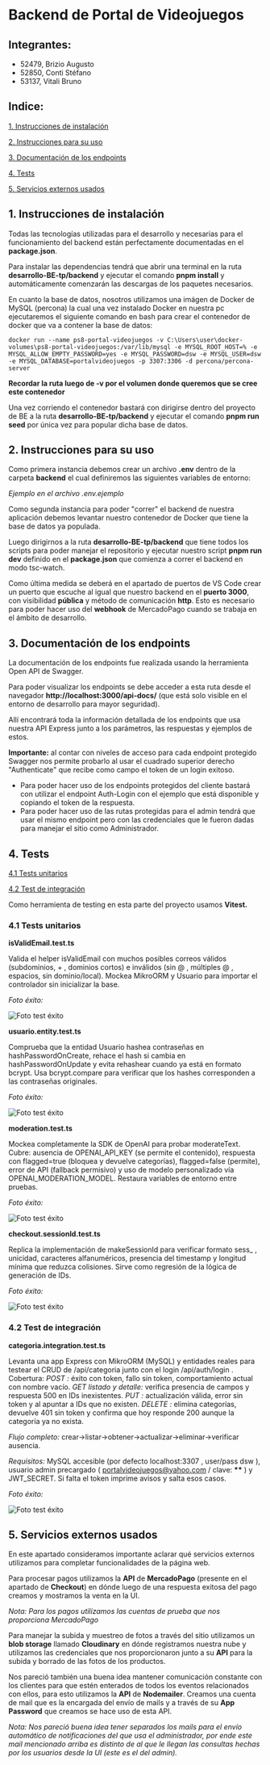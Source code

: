 # Backend de Portal de Videojuegos

## Integrantes:

- 52479, Brizio Augusto
- 52850, Conti Stéfano
- 53137, Vitali Bruno

## Indice:

<a href="#1-instrucciones-de-instalación"><u>1. Instrucciones de instalación</u></a>

<a href="#2-instrucciones-para-su-uso"><u>2. Instrucciones para su uso</u></a>

<a href="#3-documentación-de-los-endpoints"><u>3. Documentación de los endpoints</u></a>

<a href="#4-Tests"><u>4. Tests</u></a>

<a href="#5-servicios-externos-usados"><u>5. Servicios externos usados</u></a>

## 1. Instrucciones de instalación

Todas las tecnologías utilizadas para el desarrollo y necesarias para el funcionamiento del backend están perfectamente documentadas en el **package.json**.

Para instalar las dependencias tendrá que abrir una terminal en la ruta **desarrollo-BE-tp/backend** y ejecutar el comando **pnpm install** y automáticamente comenzarán las descargas de los paquetes necesarios.

En cuanto la base de datos, nosotros utilizamos una imágen de Docker de MySQL (percona) la cual una vez instalado Docker en nuestra pc ejecutaremos el siguiente comando en bash para crear el contenedor de docker que va a contener la base de datos:

```
docker run --name ps8-portal-videojuegos -v C:\Users\user\docker-volumes\ps8-portal-videojuegos:/var/lib/mysql -e MYSQL_ROOT_HOST=% -e MYSQL_ALLOW_EMPTY_PASSWORD=yes -e MYSQL_PASSWORD=dsw -e MYSQL_USER=dsw -e MYSQL_DATABASE=portalvideojuegos -p 3307:3306 -d percona/percona-server
```

**Recordar la ruta luego de -v por el volumen donde queremos que se cree este contenedor**

Una vez corriendo el contenedor bastará con dirigirse dentro del proyecto de BE a la ruta **desarrollo-BE-tp/backend** y ejecutar el comando **pnpm run seed** por única vez para popular dicha base de datos.

## 2. Instrucciones para su uso

Como primera instancia debemos crear un archivo **.env** dentro de la carpeta **backend** el cual definiremos las siguientes variables de entorno:

_Ejemplo en el archivo .env.ejemplo_

Como segunda instancia para poder "correr" el backend de nuestra aplicación debemos levantar nuestro contenedor de Docker que tiene la base de datos ya populada.

Luego dirigirnos a la ruta **desarrollo-BE-tp/backend** que tiene todos los scripts para poder manejar el repositorio y ejecutar nuestro script **pnpm run dev** definido en el **package.json** que comienza a correr el backend en modo tsc-watch.

Como última medida se deberá en el apartado de puertos de VS Code crear un puerto que escuche al igual que nuestro backend en el **puerto 3000**, con visibilidad **pública** y método de comunicación **http**. Esto es necesario para poder hacer uso del **webhook** de MercadoPago cuando se trabaja en el ámbito de desarrollo.

## 3. Documentación de los endpoints

La documentación de los endpoints fue realizada usando la herramienta Open API de Swagger.

Para poder visualizar los endpoints se debe acceder a esta ruta desde el navegador **http://localhost:3000/api-docs/** (que está solo visible en el entorno de desarrollo para mayor seguridad).

Allí encontrará toda la información detallada de los endpoints que usa nuestra API Express junto a los parámetros, las respuestas y ejemplos de estos.

**Importante:** al contar con niveles de acceso para cada endpoint protegido Swagger nos permite probarlo al usar el cuadrado superior derecho "Authenticate" que recibe como campo el token de un login exitoso.

- Para poder hacer uso de los endpoints protegidos del cliente bastará con utilizar el endpoint Auth-Login con el ejemplo que está disponible y copiando el token de la respuesta.
- Para poder hacer uso de las rutas protegidas para el admin tendrá que usar el mismo endpoint pero con las credenciales que le fueron dadas para manejar el sitio como Administrador.

## 4. Tests

<a href="#41-tests-unitarios"><u>4.1 Tests unitarios</u></a>

<a href="#42-test-de-integración"><u>4.2 Test de integración</u></a>

Como herramienta de testing en esta parte del proyecto usamos **Vitest.**

### 4.1 Tests unitarios

**isValidEmail.test.ts**

Valida el helper isValidEmail con muchos posibles correos válidos (subdominios, + ,
dominios cortos) e inválidos (sin @ , múltiples @ , espacios, sin dominio/local). Mockea MikroORM y Usuario para importar el controlador sin inicializar la base.

_Foto éxito:_

![Foto test éxito](./assets/isValidaEmail-test-ts.png)

**usuario.entity.test.ts**

Comprueba que la entidad Usuario hashea contraseñas en hashPasswordOnCreate, rehace el
hash si cambia en hashPasswordOnUpdate y evita rehashear cuando ya está en formato
bcrypt. Usa bcrypt.compare para verificar que los hashes corresponden a las contraseñas
originales.

_Foto éxito:_

![Foto test éxito](./assets/usuario-entity-test-ts.png)

**moderation.test.ts**

Mockea completamente la SDK de OpenAI para probar moderateText. Cubre: ausencia de
OPENAI_API_KEY (se permite el contenido), respuesta con flagged=true (bloquea y devuelve
categorías), flagged=false (permite), error de API (fallback permisivo) y uso de modelo
personalizado vía OPENAI_MODERATION_MODEL. Restaura variables de entorno entre
pruebas.

_Foto éxito:_

![Foto test éxito](./assets/moderation-test-ts.png)

**checkout.sessionId.test.ts**

Replica la implementación de makeSessionId para verificar formato sess\_ , unicidad,
caracteres alfanuméricos, presencia del timestamp y longitud mínima que reduzca colisiones.
Sirve como regresión de la lógica de generación de IDs.

_Foto éxito:_

![Foto test éxito](./assets/checkout-sessionId-tests-ts.png)

### 4.2 Test de integración

**categoria.integration.test.ts**

Levanta una app Express con MikroORM (MySQL) y entidades reales para testear el CRUD de
/api/categoria junto con el login /api/auth/login .
Cobertura:
_POST :_ éxito con token, fallo sin token, comportamiento actual con nombre vacío.
_GET listado y detalle:_ verifica presencia de campos y respuesta 500 en IDs inexistentes.
_PUT :_ actualización válida, error sin token y al apuntar a IDs que no existen.
_DELETE :_ elimina categorías, devuelve 401 sin token y confirma que hoy responde 200
aunque la categoría ya no exista.

_Flujo completo:_
crear→listar→obtener→actualizar→eliminar→verificar ausencia.

_Requisitos:_ MySQL accesible (por defecto localhost:3307 , user/pass dsw ),
usuario admin precargado ( portalvideojuegos@yahoo.com / clave: **\*\*** ) y
JWT_SECRET. Si falta el token imprime avisos y salta esos casos.

_Foto éxito:_

![Foto test éxito](./assets/categoria-integration-test-ts.png)

## 5. Servicios externos usados

En este apartado consideramos importante aclarar qué servicios externos utilizamos para completar funcionalidades de la página web.

Para procesar pagos utilizamos la **API** de **MercadoPago** (presente en el apartado de **Checkout**) en dónde luego de una respuesta exitosa del pago creamos y mostramos la venta en la UI.

_Nota: Para los pagos utilizamos las cuentas de prueba que nos proporciona MercadoPago_

Para manejar la subida y muestreo de fotos a través del sitio utilizamos un **blob storage** llamado **Cloudinary** en dónde registramos nuestra nube y utilizamos las credenciales que nos proporcionaron junto a su **API** para la subida y borrado de las fotos de los productos.

Nos pareció también una buena idea mantener comunicación constante con los clientes para que estén enterados de todos los eventos relacionados con ellos, para esto utilizamos la **API** de **Nodemailer**. Creamos una cuenta de mail que es la encargada del envío de mails y a través de su **App Password** que creamos se hace uso de esta API.

_Nota: Nos pareció buena idea tener separados los mails para el envío automático de notificaciones del que usa el administrador, por ende este mail mencionado arriba es distinto de al que le llegan las consultas hechas por los usuarios desde la UI (este es el del admin)._
